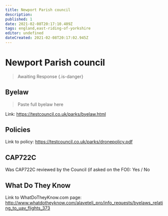 ```yaml
---
title: Newport Parish council
description:
published: 1
date: 2021-02-08T20:17:10.409Z
tags: england,east-riding-of-yorkshire
editor: undefined
dateCreated: 2021-02-08T20:17:02.945Z
---
```


# Newport Parish council
>  Awaiting Response
> {.is-danger}

## Byelaw
> Paste full byelaw here

Link:
https://testcouncil.co.uk/parks/byelaw.html

## Policies
Link to policy:
https://testcouncil.co.uk/parks/dronepolicy.pdf

## CAP722C

Was CAP722C reviewed by the Council (if asked on the FOI): Yes / No

## What Do They Know

Link to WhatDoTheyKnow.com page:
http://www.whatdotheyknow.com/alaveteli_pro/info_requests/byelaws_relating_to_uav_flights_373

